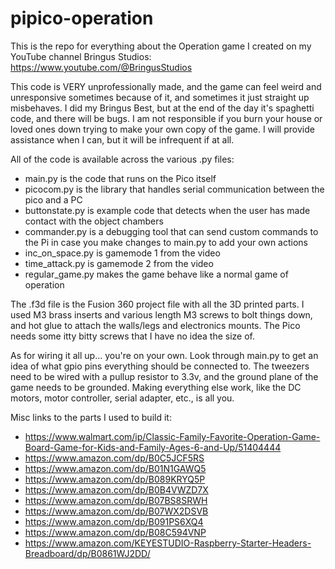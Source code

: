 # pipico-operation

This is the repo for everything about the Operation game I created on my YouTube channel Bringus Studios: https://www.youtube.com/@BringusStudios

This code is VERY unprofessionally made, and the game can feel weird and unresponsive sometimes because of it, and sometimes it just straight up misbehaves. I did my Bringus Best, but at the end of the day it's spaghetti code, and there will be bugs. I am not responsible if you burn your house or loved ones down trying to make your own copy of the game. I will provide assistance when I can, but it will be infrequent if at all.

All of the code is available across the various .py files: 

- main.py is the code that runs on the Pico itself
- picocom.py is the library that handles serial communication between the pico and a PC
- buttonstate.py is example code that detects when the user has made contact with the object chambers
- commander.py is a debugging tool that can send custom commands to the Pi in case you make changes to main.py to add your own actions
- inc_on_space.py is gamemode 1 from the video
- time_attack.py is gamemode 2 from the video
- regular_game.py makes the game behave like a normal game of operation

The .f3d file is the Fusion 360 project file with all the 3D printed parts. I used M3 brass inserts and various length M3 screws to bolt things down, and hot glue to attach the walls/legs and electronics mounts. The Pico needs some itty bitty screws that I have no idea the size of.

As for wiring it all up... you're on your own. Look through main.py to get an idea of what gpio pins everything should be connected to. The tweezers need to be wired with a pullup resistor to 3.3v, and the ground plane of the game needs to be grounded. Making everything else work, like the DC motors, motor controller, serial adapter, etc., is all you.

Misc links to the parts I used to build it:

- https://www.walmart.com/ip/Classic-Family-Favorite-Operation-Game-Board-Game-for-Kids-and-Family-Ages-6-and-Up/51404444
- https://www.amazon.com/dp/B0C5JCF5RS
- https://www.amazon.com/dp/B01N1GAWQ5
- https://www.amazon.com/dp/B089KRYQ5P
- https://www.amazon.com/dp/B0B4VWZD7X
- https://www.amazon.com/dp/B07BS8SRWH
- https://www.amazon.com/dp/B07WX2DSVB
- https://www.amazon.com/dp/B091PS6XQ4
- https://www.amazon.com/dp/B08C594VNP
- https://www.amazon.com/KEYESTUDIO-Raspberry-Starter-Headers-Breadboard/dp/B0861WJ2DD/



